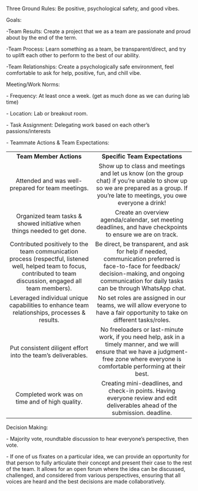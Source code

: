 Three Ground Rules: Be positive, psychological safety, and good vibes.

Goals:

-Team Results: Create a project that we as a team are passionate and proud about by the end of the term.

-Team Process: Learn something as a team, be transparent/direct, and try to uplift each other to perform to the best of our ability.

-Team Relationships: Create a psychologically safe environment, feel comfortable to ask for help, positive, fun, and chill vibe.

Meeting/Work Norms:

\- Frequency: At least once a week. (get as much done as we can during lab time)

\- Location: Lab or breakout room.

\- Task Assignment: Delegating work based on each other’s passions/interests 

\- Teammate Actions & Team Expectations:

|                                                                                                                                                                       |                                                                                                                                                                                                       |
| :-------------------------------------------------------------------------------------------------------------------------------------------------------------------: | :---------------------------------------------------------------------------------------------------------------------------------------------------------------------------------------------------: |
|                                                                        **Team Member Actions**                                                                        |                                                                                     **Specific Team Expectations**                                                                                    |
|                                                           Attended and was well-prepared for team meetings.                                                           |           Show up to class and meetings and let us know (on the group chat) if you’re unable to show up so we are prepared as a group. If you’re late to meetings, you owe everyone a drink!          |
|                                                Organized team tasks & showed initiative when things needed to get done.                                               |                                               Create an overview agenda/calendar, set meeting deadlines, and have checkpoints to ensure we are on track.                                              |
| Contributed positively to the team communication process (respectful, listened well, helped team to focus, contributed to team discussion, engaged all team members). | Be direct, be transparent, and ask for help if needed, communication preferred is face-to-face for feedback/ decision-making, and ongoing communication for daily tasks can be through WhatsApp chat. |
|                                      Leveraged individual unique capabilities to enhance team relationships, processes & results.                                     |                                      No set roles are assigned in our teams, we will allow everyone to have a fair opportunity to take on different tasks/roles.                                      |
|                                                      Put consistent diligent effort into the team’s deliverables.                                                     |       No freeloaders or last-minute work, if you need help, ask in a timely manner, and we will ensure that we have a judgment-free zone where everyone is comfortable performing at their best.      |
|                                                            Completed work was on time and of high quality.                                                            |                                     Creating mini-deadlines, and check-in points. Having everyone review and edit deliverables ahead of the submission. deadline.                                     |

Decision Making:

\- Majority vote, roundtable discussion to hear everyone’s perspective, then vote. 

\- If one of us fixates on a particular idea, we can provide an opportunity for that person to fully articulate their concept and present their case to the rest of the team. It allows for an open forum where the idea can be discussed, challenged, and considered from various perspectives, ensuring that all voices are heard and the best decisions are made collaboratively.
